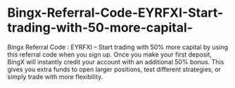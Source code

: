 # Bingx-Referral-Code-EYRFXI-Start-trading-with-50-more-capital-
Bingx Referral Code : EYRFXI – Start trading with 50% more capital by using this referral code when you sign up. Once you make your first deposit, BingX will instantly credit your account with an additional 50% bonus. This gives you extra funds to open larger positions, test different strategies, or simply trade with more flexibility.
